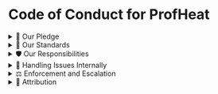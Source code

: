 # Code of Conduct for ProfHeat

<details>
<summary>🌟 Our Pledge</summary>

In the interest of fostering an open and welcoming environment, we as contributors and maintainers pledge to make participation in our project and our community a harassment-free experience for everyone.

</details>

<details>
<summary>📘 Our Standards</summary>

Examples of behavior that contributes to creating a positive environment include:

- 🤝 Using welcoming and inclusive language
- 🤔 Being respectful of differing viewpoints and experiences
- 📈 Gracefully accepting constructive criticism
- 👍 Focusing on what is best for the community
- 😊 Showing empathy towards other community members

</details>

<details>
<summary>🛡️ Our Responsibilities</summary>

Project maintainers are responsible for clarifying the standards of acceptable behavior and are expected to take appropriate and fair corrective action in response to any instances of unacceptable behavior.

</details>

<details>
<summary>🔄 Handling Issues Internally</summary>

If you face any issues or conflicts, please address them directly and respectfully with the involved parties. We encourage open communication and expect team members to attempt to resolve disputes amicably within the group.

</details>

<details>
<summary>⚖️ Enforcement and Escalation</summary>

Instances of abusive, harassing, or otherwise unacceptable behavior may be reported by contacting the project lead on Discord. If the issue persists, or you cannot resolve it within the group, or you are unable to reach the project lead, the matter should be escalated to the project Supervisor.

Project maintainers who do not follow or enforce the Code of Conduct in good faith may face temporary or permanent repercussions as determined by other members of the project's leadership.

</details>

<details>
<summary>📜 Attribution</summary>

This Code of Conduct is adapted from the [Contributor Covenant](https://www.contributor-covenant.org), version 1.4.

</details>
